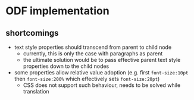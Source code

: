 # ODF implementation

## shortcomings

- text style properties should transcend from parent to child node
  - currently, this is only the case with paragraphs as parent
  - the ultimate solution would be to pass effective parent text style properties down to the child nodes
- some properties allow relative value adoption (e.g. first `font-size:10pt` then `font-size:200%` which effectively sets `font-size:20pt`)
  - CSS does not support such behaviour, needs to be solved while translation
